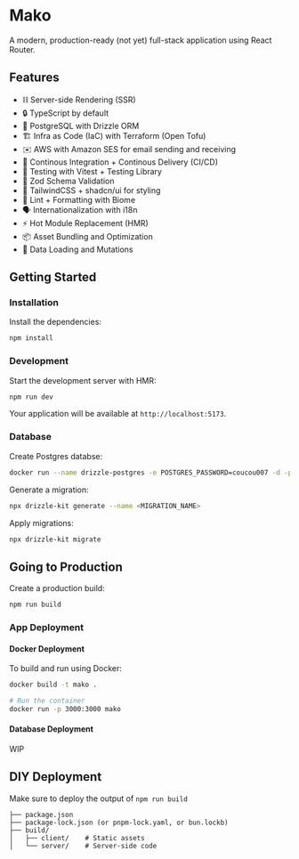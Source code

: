 # Mako

A modern, production-ready (not yet) full-stack application using React Router.

## Features

- ⛓️ Server-side Rendering (SSR)
- 🔒 TypeScript by default
- 🐘 PostgreSQL with Drizzle ORM
- 🏗 Infra as Code (IaC) with Terraform (Open Tofu)
- ✉️ AWS with Amazon SES for email sending and receiving
- 🚀 Continous Integration + Continous Delivery (CI/CD)
- 🧪 Testing with Vitest + Testing Library
- 💎 Zod Schema Validation
- 💅 TailwindCSS + shadcn/ui for styling
- 👮 Lint + Formatting with Biome
- 🗣️ Internationalization with i18n
- ⚡️ Hot Module Replacement (HMR)
- 📦 Asset Bundling and Optimization
- 🔄 Data Loading and Mutations

## Getting Started

### Installation

Install the dependencies:

```bash
npm install
```

### Development

Start the development server with HMR:

```bash
npm run dev
```

Your application will be available at `http://localhost:5173`.

### Database

Create Postgres databse:

```bash
docker run --name drizzle-postgres -e POSTGRES_PASSWORD=coucou007 -d -p 5432:5432 postgres
```

Generate a migration:

```bash
npx drizzle-kit generate --name <MIGRATION_NAME>
```

Apply migrations:

```bash
npx drizzle-kit migrate
```

## Going to Production

Create a production build:

```bash
npm run build
```

### App Deployment

#### Docker Deployment

To build and run using Docker:

```bash
docker build -t mako .

# Run the container
docker run -p 3000:3000 mako
```

#### Database Deployment

WIP

## DIY Deployment

Make sure to deploy the output of `npm run build`

```
├── package.json
├── package-lock.json (or pnpm-lock.yaml, or bun.lockb)
├── build/
│   ├── client/    # Static assets
│   └── server/    # Server-side code
```
